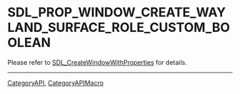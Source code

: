 # SDL_PROP_WINDOW_CREATE_WAYLAND_SURFACE_ROLE_CUSTOM_BOOLEAN

Please refer to [SDL_CreateWindowWithProperties](SDL_CreateWindowWithProperties) for details.

----
[CategoryAPI](CategoryAPI), [CategoryAPIMacro](CategoryAPIMacro)

